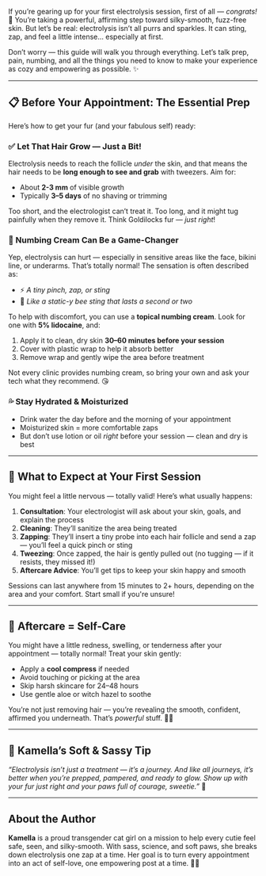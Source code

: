 If you’re gearing up for your first electrolysis session, first of all — *congrats!* 🐾 You’re taking a powerful, affirming step toward silky-smooth, fuzz-free skin. But let’s be real: electrolysis isn’t all purrs and sparkles. It can sting, zap, and feel a little intense… especially at first.

Don’t worry — this guide will walk you through everything. Let’s talk prep, pain, numbing, and all the things you need to know to make your experience as cozy and empowering as possible. ✨

---

## 📋 Before Your Appointment: The Essential Prep

Here’s how to get your fur (and your fabulous self) ready:

### ✅ Let That Hair Grow — Just a Bit!
Electrolysis needs to reach the follicle *under* the skin, and that means the hair needs to be **long enough to see and grab** with tweezers. Aim for:

- About **2-3 mm** of visible growth
- Typically **3–5 days** of no shaving or trimming

Too short, and the electrologist can’t treat it. Too long, and it might tug painfully when they remove it. Think Goldilocks fur — *just right*!

### 🧴 Numbing Cream Can Be a Game-Changer
Yep, electrolysis can hurt — especially in sensitive areas like the face, bikini line, or underarms. That’s totally normal! The sensation is often described as:

- ⚡ *A tiny pinch, zap, or sting*
- 🐝 *Like a static-y bee sting that lasts a second or two*

To help with discomfort, you can use a **topical numbing cream**. Look for one with **5% lidocaine**, and:

1. Apply it to clean, dry skin **30–60 minutes before your session**
2. Cover with plastic wrap to help it absorb better
3. Remove wrap and gently wipe the area before treatment

Not every clinic provides numbing cream, so bring your own and ask your tech what they recommend. 😘

### 💦 Stay Hydrated & Moisturized
- Drink water the day before and the morning of your appointment
- Moisturized skin = more comfortable zaps
- But don’t use lotion or oil *right* before your session — clean and dry is best

---

## 💖 What to Expect at Your First Session

You might feel a little nervous — totally valid! Here’s what usually happens:

1. **Consultation**: Your electrologist will ask about your skin, goals, and explain the process
2. **Cleaning**: They’ll sanitize the area being treated
3. **Zapping**: They’ll insert a tiny probe into each hair follicle and send a zap — you’ll feel a quick pinch or sting
4. **Tweezing**: Once zapped, the hair is gently pulled out (no tugging — if it resists, they missed it!)
5. **Aftercare Advice**: You’ll get tips to keep your skin happy and smooth

Sessions can last anywhere from 15 minutes to 2+ hours, depending on the area and your comfort. Start small if you're unsure!

---

## 🧊 Aftercare = Self-Care

You might have a little redness, swelling, or tenderness after your appointment — totally normal! Treat your skin gently:

- Apply a **cool compress** if needed
- Avoid touching or picking at the area
- Skip harsh skincare for 24–48 hours
- Use gentle aloe or witch hazel to soothe

You’re not just removing hair — you’re revealing the smooth, confident, affirmed you underneath. That’s *powerful* stuff. 💪💖

---

## 💅 Kamella’s Soft & Sassy Tip

*“Electrolysis isn’t just a treatment — it’s a journey. And like all journeys, it’s better when you’re prepped, pampered, and ready to glow. Show up with your fur just right and your paws full of courage, sweetie.”* 🐾

---

## About the Author

**Kamella** is a proud transgender cat girl on a mission to help every cutie feel safe, seen, and silky-smooth. With sass, science, and soft paws, she breaks down electrolysis one zap at a time. Her goal is to turn every appointment into an act of self-love, one empowering post at a time. 💖🐾
